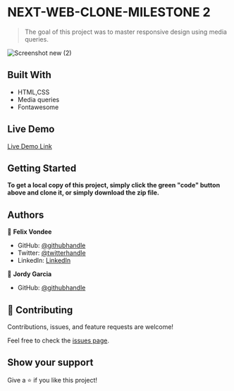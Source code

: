 
# NEXT-WEB-CLONE-MILESTONE 2

> The goal of this project was to master responsive design using media queries.

![Screenshot  new (2)](https://user-images.githubusercontent.com/55915241/108840320-d9ab3e00-75de-11eb-9fdf-32271662b012.png)


## Built With

- HTML,CSS
- Media queries
- Fontawesome

## Live Demo

[Live Demo Link](https://felix-vondee.github.io/nxtweb-milestone2)


## Getting Started

**To get a local copy of this project, simply click the green "code" button above and clone it, or simply download the zip file.**

## Authors

👤 **Felix Vondee**

- GitHub: [@githubhandle](https://github.com/felix-vondee)
- Twitter: [@twitterhandle](https://twitter.com/felix_vondee)
- LinkedIn: [LinkedIn](https://www.linkedin.com/in/felix-vondee-b8a280202/)

👤 **Jordy Garcia**

- GitHub: [@githubhandle](https://github.com/garciajordy)

## 🤝 Contributing

Contributions, issues, and feature requests are welcome!

Feel free to check the [issues page](issues/).

## Show your support

Give a ⭐️ if you like this project!
